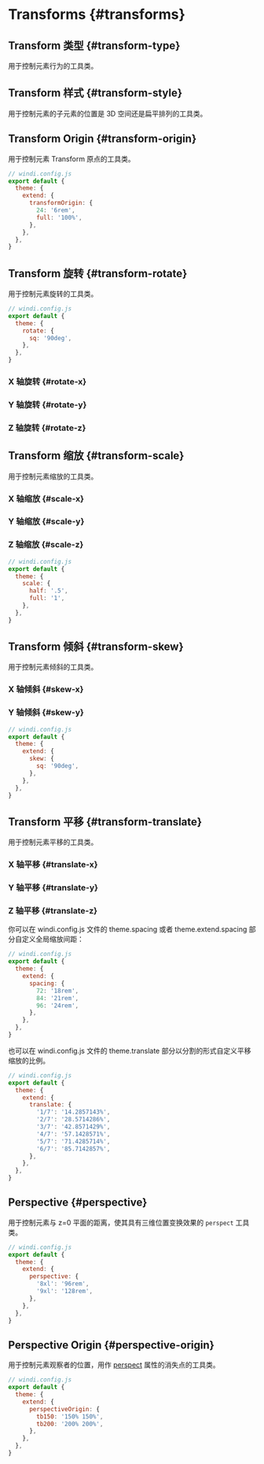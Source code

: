 # Transforms {#transforms}

## Transform 类型 {#transform-type}

用于控制元素行为的工具类。

<PlaygroundWithVariants
  variant=''
  :variants="['', 'gpu', 'none']"
  prefix='transform'
  fixed='p-2 dark:text-white opacity-85'
  nested=true
  appended='!rotate-180 w-24 h-24'
  html='&lt;img src="/assets/logo.svg" class="w-24 h-24 {class} !rotate-180"&gt;'
/>

## Transform 样式 {#transform-style}

用于控制元素的子元素的位置是 3D 空间还是扁平排列的工具类。

<PlaygroundWithVariants
  variant='3d'
  :variants="['flat', '3d']"
  prefix='preserve'
  fixed='!block pl-6 pt-6'
  nested=true
  appended='w-32 h-32 text-white text-4xl text-center w-full h-full backface-visible perspect-650 perspect-origin-[150%_150%] absolute flex items-center justify-center w-24 h-24 transform translate-z-12 rotate-y-180 rotate-y-90 -rotate-y-90 rotate-x-90 -rotate-x-90 bg-opacity-30 bg-opacity-70 bg-black bg-green-500 bg-red-500 bg-blue-500 bg-yellow-500 bg-pink-500'
  html='&lt;div class="w-32 h-32 text-white text-4xl text-center perspect-650 perspect-origin-[150%_150%]"&gt;
  &lt;div class="w-full h-full backface-visible {class}"&gt;
    &lt;div class="absolute flex items-center justify-center w-24 h-24 bg-black bg-opacity-30 transform translate-z-12"&gt;1&lt;/div&gt;
    &lt;div class="absolute flex items-center justify-center w-24 h-24 bg-green-500 bg-opacity-70 transform rotate-y-180 translate-z-12"&gt;2&lt;/div&gt;
    &lt;div class="absolute flex items-center justify-center w-24 h-24 bg-red-500 bg-opacity-70 transform rotate-y-90 translate-z-12"&gt;3&lt;/div&gt;
    &lt;div class="absolute flex items-center justify-center w-24 h-24 bg-blue-500 bg-opacity-70 transform -rotate-y-90 translate-z-12"&gt;4&lt;/div&gt;
    &lt;div class="absolute flex items-center justify-center w-24 h-24 bg-yellow-500 bg-opacity-70 transform rotate-x-90 translate-z-12"&gt;5&lt;/div&gt;
    &lt;div class="absolute flex items-center justify-center w-24 h-24 bg-pink-500 bg-opacity-70 transform -rotate-x-90 translate-z-12"&gt;6&lt;/div&gt;
  &lt;/div&gt;
&lt;/div&gt;'
/>

## Transform Origin {#transform-origin}

用于控制元素 Transform 原点的工具类。

<PlaygroundWithVariants
  variant='center'
  :variants="['center', 'top', 'top-right', 'right', 'bottom-right', 'bottom', 'bottom-left', 'left', 'top-left']"
  prefix='origin'
  fixed='p-2 dark:text-white opacity-85 w-full h-screen'
  nested=true
  appended='mx-auto transform rotate-90 w-16 h-16 bg-teal-300 rounded-full'
  html='&lt;div class="mx-auto w-16 h-16 bg-teal-300 rounded-full"&gt;
      &lt;img class="h-16 w-16 {class} transform rotate-90" src="/assets/logo.svg"&gt;
    &lt;/div&gt;'
/>

<Customizing>

```js
// windi.config.js
export default {
  theme: {
    extend: {
      transformOrigin: {
        24: '6rem',
        full: '100%',
      },
    },
  },
}
```

</Customizing>

## Transform 旋转 {#transform-rotate}

用于控制元素旋转的工具类。

<PlaygroundWithVariants
  variant='90'
  :variants="['0', '6', '12', '45', '72.5', '90', '180', '-180', '-90', '-72.5', '-45', '-12', '-6']"
  prefix='rotate'
  fixed='p-2 dark:text-white opacity-85'
  nested=true
  appended='w-24 h-24 transform'
  html='&lt;img src="/assets/logo.svg" class="w-24 h-24 transform {class}"&gt;'
/>

<Customizing>

```js
// windi.config.js
export default {
  theme: {
    rotate: {
      sq: '90deg',
    },
  },
}
```

</Customizing>

### X 轴旋转 {#rotate-x}

<PlaygroundWithVariants
  variant='30'
  :variants="['0', '6', '12', '30', '45', '72.5', '90', '180', '-180', '-90', '-72.5', '-45', '-12', '-6']"
  prefix='rotate-x'
  fixed='p-2 dark:text-white opacity-85'
  nested=true
  appended='w-24 h-24 transform'
  html='&lt;img src="/assets/logo.svg" class="w-24 h-24 transform {class}"&gt;'
/>

### Y 轴旋转 {#rotate-y}

<PlaygroundWithVariants
  variant='45'
  :variants="['0', '6', '12', '30', '45', '72.5', '90', '180', '-180', '-90', '-72.5', '-45', '-12', '-6']"
  prefix='rotate-y'
  fixed='p-2 dark:text-white opacity-85'
  nested=true
  appended='w-24 h-24 transform'
  html='&lt;img src="/assets/logo.svg" class="w-24 h-24 transform {class}"&gt;'
/>

### Z 轴旋转 {#rotate-z}

<PlaygroundWithVariants
  variant='12'
  :variants="['0', '6', '12', '30', '45', '72.5', '90', '180', '-180', '-90', '-72.5', '-45', '-12', '-6']"
  prefix='rotate-z'
  fixed='!block pl-6 pt-6'
  nested=true
  appended='w-32 h-32 text-white text-4xl text-center w-full h-full backface-visible preserve-3d perspect-650 perspect-origin-[150%_150%] absolute flex items-center justify-center w-24 h-24 transform translate-z-12 rotate-y-180 rotate-y-90 -rotate-y-90 rotate-x-90 -rotate-x-90 bg-opacity-30 bg-opacity-70 bg-black bg-green-500 bg-red-500 bg-blue-500 bg-yellow-500 bg-pink-500'
  html='&lt;div class="w-32 h-32 text-white text-4xl text-center perspect-650 perspect-origin-[150%_150%]"&gt;
  &lt;div class="w-full h-full backface-visible preserve-3d transform {class}"&gt;
    &lt;div class="absolute flex items-center justify-center w-24 h-24 bg-black bg-opacity-30 transform translate-z-12"&gt;1&lt;/div&gt;
    &lt;div class="absolute flex items-center justify-center w-24 h-24 bg-green-500 bg-opacity-70 transform rotate-y-180 translate-z-12"&gt;2&lt;/div&gt;
    &lt;div class="absolute flex items-center justify-center w-24 h-24 bg-red-500 bg-opacity-70 transform rotate-y-90 translate-z-12"&gt;3&lt;/div&gt;
    &lt;div class="absolute flex items-center justify-center w-24 h-24 bg-blue-500 bg-opacity-70 transform -rotate-y-90 translate-z-12"&gt;4&lt;/div&gt;
    &lt;div class="absolute flex items-center justify-center w-24 h-24 bg-yellow-500 bg-opacity-70 transform rotate-x-90 translate-z-12"&gt;5&lt;/div&gt;
    &lt;div class="absolute flex items-center justify-center w-24 h-24 bg-pink-500 bg-opacity-70 transform -rotate-x-90 translate-z-12"&gt;6&lt;/div&gt;
  &lt;/div&gt;
&lt;/div&gt;'
/>

## Transform 缩放 {#transform-scale}

用于控制元素缩放的工具类。

<PlaygroundWithVariants
  variant='90'
  :variants="['0', '25', '50', '75', '90', '95', '100', '105', '110', '125', '150']"
  prefix='scale'
  fixed='p-2 dark:text-white opacity-85'
  nested=true
  appended='w-24 h-24 transform'
  html='&lt;img src="/assets/logo.svg" class="w-24 h-24 transform {class}"&gt;'
/>

### X 轴缩放 {#scale-x}

<PlaygroundWithVariants
  variant='90'
  :variants="['0', '25', '50', '75', '90', '95', '100', '105', '110', '125', '150']"
  prefix='scale-x'
  fixed='p-2 dark:text-white opacity-85'
  nested=true
  appended='w-24 h-24 transform'
  html='&lt;img src="/assets/logo.svg" class="w-24 h-24 transform {class}"&gt;'
/>

### Y 轴缩放 {#scale-y}

<PlaygroundWithVariants
  variant='90'
  :variants="['0', '25', '50', '75', '90', '95', '100', '105', '110', '125', '150']"
  prefix='scale-y'
  fixed='p-2 dark:text-white opacity-85'
  nested=true
  appended='w-24 h-24 transform'
  html='&lt;img src="/assets/logo.svg" class="w-24 h-24 transform {class}"&gt;'
/>

### Z 轴缩放 {#scale-z}

<PlaygroundWithVariants
  variant='90'
  :variants="['0', '25', '50', '75', '90', '95', '100', '105', '110', '125', '150']"
  prefix='scale-z'
  fixed='!block pl-6 pt-6'
  nested=true
  appended='w-32 h-32 text-white text-4xl text-center w-full h-full backface-visible preserve-3d perspect-650 perspect-origin-[150%_150%] absolute flex items-center justify-center w-24 h-24 transform translate-z-12 rotate-y-180 rotate-y-90 -rotate-y-90 rotate-x-90 -rotate-x-90 bg-opacity-30 bg-opacity-70 bg-black bg-green-500 bg-red-500 bg-blue-500 bg-yellow-500 bg-pink-500'
  html='&lt;div class="w-32 h-32 text-white text-4xl text-center perspect-650 perspect-origin-[150%_150%]"&gt;
  &lt;div class="w-full h-full backface-visible preserve-3d transform {class}"&gt;
    &lt;div class="absolute flex items-center justify-center w-24 h-24 bg-black bg-opacity-30 transform translate-z-12"&gt;1&lt;/div&gt;
    &lt;div class="absolute flex items-center justify-center w-24 h-24 bg-green-500 bg-opacity-70 transform rotate-y-180 translate-z-12"&gt;2&lt;/div&gt;
    &lt;div class="absolute flex items-center justify-center w-24 h-24 bg-red-500 bg-opacity-70 transform rotate-y-90 translate-z-12"&gt;3&lt;/div&gt;
    &lt;div class="absolute flex items-center justify-center w-24 h-24 bg-blue-500 bg-opacity-70 transform -rotate-y-90 translate-z-12"&gt;4&lt;/div&gt;
    &lt;div class="absolute flex items-center justify-center w-24 h-24 bg-yellow-500 bg-opacity-70 transform rotate-x-90 translate-z-12"&gt;5&lt;/div&gt;
    &lt;div class="absolute flex items-center justify-center w-24 h-24 bg-pink-500 bg-opacity-70 transform -rotate-x-90 translate-z-12"&gt;6&lt;/div&gt;
  &lt;/div&gt;
&lt;/div&gt;'
/>

<Customizing>

```js
// windi.config.js
export default {
  theme: {
    scale: {
      half: '.5',
      full: '1',
    },
  },
}
```

</Customizing>

## Transform 倾斜 {#transform-skew}

用于控制元素倾斜的工具类。

### X 轴倾斜 {#skew-x}

<PlaygroundWithVariants
  variant='45'
  :variants="['0', '6', '12', '45', '72.5', '90', '180', '-180', '-90', '-72.5', '-45', '-12', '-6']"
  prefix='skew-x'
  fixed='p-2 dark:text-white opacity-85'
  nested=true
  appended='w-24 h-24 transform'
  html='&lt;img src="/assets/logo.svg" class="w-24 h-24 transform {class}"&gt;'
/>

### Y 轴倾斜 {#skew-y}

<PlaygroundWithVariants
  variant='45'
  :variants="['0', '6', '12', '45', '72.5', '90', '180', '-180', '-90', '-72.5', '-45', '-12', '-6']"
  prefix='skew-y'
  fixed='p-2 dark:text-white opacity-85'
  nested=true
  appended='w-24 h-24 transform'
  html='&lt;img src="/assets/logo.svg" class="w-24 h-24 transform {class}"&gt;'
/>

<Customizing>

```js
// windi.config.js
export default {
  theme: {
    extend: {
      skew: {
        sq: '90deg',
      },
    },
  },
}
```

</Customizing>

## Transform 平移 {#transform-translate}

用于控制元素平移的工具类。

### X 轴平移 {#translate-x}

<PlaygroundWithVariants
  variant='0'
  :variants="['0', 'px', 'full', '6', '12', '7.5', '1/2', '2/3', '3/4', '3/5', '3.5rem', '42px', '6em', '-px', '-full', '-6', '-12', '-7.5', '-1/2', '-2/3', '-3/4', '-3/5', '-3.5rem', '-42px']"
  prefix='translate-x'
  fixed='p-2 dark:text-white opacity-85'
  nested=true
  appended='w-24 h-24 transform'
  html='&lt;img src="/assets/logo.svg" class="w-24 h-24 transform {class}"&gt;'
/>

### Y 轴平移 {#translate-y}

<PlaygroundWithVariants
  variant='0'
  :variants="['0', 'px', 'full', '6', '12', '7.5', '1/2', '2/3', '3/4', '3/5', '3.5rem', '42px', '6em', '-px', '-full', '-6', '-12', '-7.5', '-1/2', '-2/3', '-3/4', '-3/5', '-3.5rem', '-42px']"
  prefix='translate-y'
  fixed='p-2 dark:text-white opacity-85'
  nested=true
  appended='w-24 h-24 transform'
  html='&lt;img src="/assets/logo.svg" class="w-24 h-24 transform {class}"&gt;'
/>

### Z 轴平移 {#translate-z}

<PlaygroundWithVariants
  variant='0'
  :variants="['0', 'px', 'full', '6', '12', '7.5', '1/2', '2/3', '3/4', '3/5', '3.5rem', '42px', '6em', '-px', '-full', '-6', '-12', '-7.5', '-1/2', '-2/3', '-3/4', '-3/5', '-3.5rem', '-42px']"
  prefix='translate-z'
  fixed='!block pl-6 pt-6'
  nested=true
  appended='w-32 h-32 text-white text-4xl text-center w-full h-full backface-visible preserve-3d perspect-650 perspect-origin-[150%_150%] absolute flex items-center justify-center w-24 h-24 transform translate-z-12 rotate-y-180 rotate-y-90 -rotate-y-90 rotate-x-90 -rotate-x-90 bg-opacity-30 bg-opacity-70 bg-black bg-green-500 bg-red-500 bg-blue-500 bg-yellow-500 bg-pink-500'
  html='&lt;div class="w-32 h-32 text-white text-4xl text-center perspect-650 perspect-origin-[150%_150%]"&gt;
  &lt;div class="w-full h-full backface-visible preserve-3d transform {class}"&gt;
    &lt;div class="absolute flex items-center justify-center w-24 h-24 bg-black bg-opacity-30 transform translate-z-12"&gt;1&lt;/div&gt;
    &lt;div class="absolute flex items-center justify-center w-24 h-24 bg-green-500 bg-opacity-70 transform rotate-y-180 translate-z-12"&gt;2&lt;/div&gt;
    &lt;div class="absolute flex items-center justify-center w-24 h-24 bg-red-500 bg-opacity-70 transform rotate-y-90 translate-z-12"&gt;3&lt;/div&gt;
    &lt;div class="absolute flex items-center justify-center w-24 h-24 bg-blue-500 bg-opacity-70 transform -rotate-y-90 translate-z-12"&gt;4&lt;/div&gt;
    &lt;div class="absolute flex items-center justify-center w-24 h-24 bg-yellow-500 bg-opacity-70 transform rotate-x-90 translate-z-12"&gt;5&lt;/div&gt;
    &lt;div class="absolute flex items-center justify-center w-24 h-24 bg-pink-500 bg-opacity-70 transform -rotate-x-90 translate-z-12"&gt;6&lt;/div&gt;
  &lt;/div&gt;
&lt;/div&gt;'
/>

<Customizing>

你可以在 windi.config.js 文件的 theme.spacing 或者 theme.extend.spacing 部分自定义全局缩放间距：

```js
// windi.config.js
export default {
  theme: {
    extend: {
      spacing: {
        72: '18rem',
        84: '21rem',
        96: '24rem',
      },
    },
  },
}
```

也可以在 windi.config.js 文件的 theme.translate 部分以分割的形式自定义平移缩放的比例。

```js
// windi.config.js
export default {
  theme: {
    extend: {
      translate: {
        '1/7': '14.2857143%',
        '2/7': '28.5714286%',
        '3/7': '42.8571429%',
        '4/7': '57.1428571%',
        '5/7': '71.4285714%',
        '6/7': '85.7142857%',
      },
    },
  },
}
```

</Customizing>

## Perspective {#perspective}

用于控制元素与 z=0 平面的距离，使其具有三维位置变换效果的 `perspect` 工具类。

<PlaygroundWithVariants
  variant='lg'
  :variants="['none', 'xs', 'sm', 'md', 'lg', 'xl', '2xl', '3xl', '4xl', '5xl', '6xl', '7xl', '100', '200', '300', '400', '500', '600', '700', '800px', '23rem']"
  prefix='perspect'
  fixed='!block pl-6 pt-6'
  nested=true
  appended='w-32 h-32 text-white text-4xl text-center w-full h-full backface-visible preserve-3d perspect-650 perspect-origin-[150%_150%] absolute flex items-center justify-center w-24 h-24 transform translate-z-12 rotate-y-180 rotate-y-90 -rotate-y-90 rotate-x-90 -rotate-x-90 bg-opacity-30 bg-opacity-70 bg-black bg-green-500 bg-red-500 bg-blue-500 bg-yellow-500 bg-pink-500'
  html='&lt;div class="w-32 h-32 text-white text-4xl text-center {class} perspect-origin-[150%_150%]"&gt;
  &lt;div class="w-full h-full backface-visible preserve-3d"&gt;
    &lt;div class="absolute flex items-center justify-center w-24 h-24 bg-black bg-opacity-30 transform translate-z-12"&gt;1&lt;/div&gt;
    &lt;div class="absolute flex items-center justify-center w-24 h-24 bg-green-500 bg-opacity-70 transform rotate-y-180 translate-z-12"&gt;2&lt;/div&gt;
    &lt;div class="absolute flex items-center justify-center w-24 h-24 bg-red-500 bg-opacity-70 transform rotate-y-90 translate-z-12"&gt;3&lt;/div&gt;
    &lt;div class="absolute flex items-center justify-center w-24 h-24 bg-blue-500 bg-opacity-70 transform -rotate-y-90 translate-z-12"&gt;4&lt;/div&gt;
    &lt;div class="absolute flex items-center justify-center w-24 h-24 bg-yellow-500 bg-opacity-70 transform rotate-x-90 translate-z-12"&gt;5&lt;/div&gt;
    &lt;div class="absolute flex items-center justify-center w-24 h-24 bg-pink-500 bg-opacity-70 transform -rotate-x-90 translate-z-12"&gt;6&lt;/div&gt;
  &lt;/div&gt;
&lt;/div&gt;'
/>

<Customizing>

```js
// windi.config.js
export default {
  theme: {
    extend: {
      perspective: {
        '8xl': '96rem',
        '9xl': '128rem',
      },
    },
  },
}
```

</Customizing>


## Perspective Origin {#perspective-origin}

用于控制元素观察者的位置，用作 [perspect](#perspective) 属性的消失点的工具类。

<PlaygroundWithVariants
   variant='center'
  :variants="['center', 'top', 'top-right', 'right', 'bottom-right', 'bottom', 'bottom-left', 'left', 'top-left', '[150%]', '[-150%]', '[150%_150%]']"
  prefix='perspect-origin'
  fixed='!block pl-6 pt-6'
  nested=true
  appended='w-32 h-32 text-white text-4xl text-center w-full h-full backface-visible preserve-3d perspect-650 absolute flex items-center justify-center w-24 h-24 transform translate-z-12 rotate-y-180 rotate-y-90 -rotate-y-90 rotate-x-90 -rotate-x-90 bg-opacity-30 bg-opacity-70 bg-black bg-green-500 bg-red-500 bg-blue-500 bg-yellow-500 bg-pink-500'
  html='&lt;div class="w-32 h-32 text-white text-4xl text-center perspect-650 {class}"&gt;
  &lt;div class="w-full h-full backface-visible preserve-3d"&gt;
    &lt;div class="absolute flex items-center justify-center w-24 h-24 bg-black bg-opacity-30 transform translate-z-12"&gt;1&lt;/div&gt;
    &lt;div class="absolute flex items-center justify-center w-24 h-24 bg-green-500 bg-opacity-70 transform rotate-y-180 translate-z-12"&gt;2&lt;/div&gt;
    &lt;div class="absolute flex items-center justify-center w-24 h-24 bg-red-500 bg-opacity-70 transform rotate-y-90 translate-z-12"&gt;3&lt;/div&gt;
    &lt;div class="absolute flex items-center justify-center w-24 h-24 bg-blue-500 bg-opacity-70 transform -rotate-y-90 translate-z-12"&gt;4&lt;/div&gt;
    &lt;div class="absolute flex items-center justify-center w-24 h-24 bg-yellow-500 bg-opacity-70 transform rotate-x-90 translate-z-12"&gt;5&lt;/div&gt;
    &lt;div class="absolute flex items-center justify-center w-24 h-24 bg-pink-500 bg-opacity-70 transform -rotate-x-90 translate-z-12"&gt;6&lt;/div&gt;
  &lt;/div&gt;
&lt;/div&gt;'
/>

<Customizing>

```js
// windi.config.js
export default {
  theme: {
    extend: {
      perspectiveOrigin: {
        tb150: '150% 150%',
        tb200: '200% 200%',
      },
    },
  },
}
```

</Customizing>
